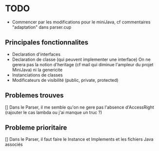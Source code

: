# TODO

- Commencer par les modifications pour le miniJava, cf commentaires "adaptation" dans parser.cup



## Principales fonctionnalites
- Declaration d'interfaces
- Declaration de classe (qui peuvent implementer une interface)
On ne gerera pas la notion d'heritage (cf mail qui diminue l'ampleur du projet MiniJava) ni la genericite
- Instanciations de classes
- Modificateurs de visibilité (public, private, protected)

## Problemes trouves 
[] Dans le Parser, il me semble qu'on ne gere pas l'absence d'AccessRight (rajouter le cas lambda ou j'ai manque un truc ?)

## Probleme prioritaire
[] Dans le Parser, il faut faire le Instance et Implements et les fichiers Java associés